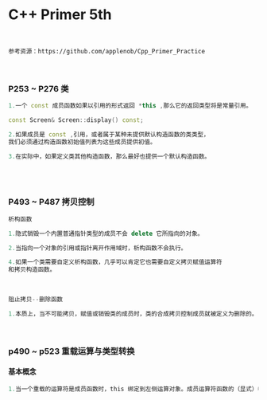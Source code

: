 # C++ Primer 5th 

<br>

```bash
参考资源：https://github.com/applenob/Cpp_Primer_Practice

```
<br>

### P253 ~ P276 类

```C++
1.一个 const 成员函数如果以引用的形式返回 *this ,那么它的返回类型将是常量引用。

const Screen& Screen::display() const; 
```
```C++
2.如果成员是 const ,引用，或者属于某种未提供默认构造函数的类类型，
我们必须通过构造函数初始值列表为这些成员提供初值。
```
```C++
3.在实际中，如果定义类其他构造函数，那么最好也提供一个默认构造函数。
```

<br>
<br>

### P493 ~ P487 拷贝控制

```c++
析构函数
```
```c++
1.隐式销毁一个内置普通指针类型的成员不会 delete 它所指向的对象。
```
```c++
2.当指向一个对象的引用或指针离开作用域时，析构函数不会执行。
```
```c++
4.如果一个类需要自定义析构函数，几乎可以肯定它也需要自定义拷贝赋值运算符
和拷贝构造函数。
```
<br>

```c++
阻止拷贝--删除函数
```
```c++
1.本质上，当不可能拷贝，赋值或销毁类的成员时，类的合成拷贝控制成员就被定义为删除的。
```


<br>

### p490 ~ p523 重载运算与类型转换
#### 基本概念
```C++
1.当一个重载的运算符是成员函数时，this 绑定到左侧运算对象。成员运算符函数的（显式）参数数量比运算对象的数量少一个
```